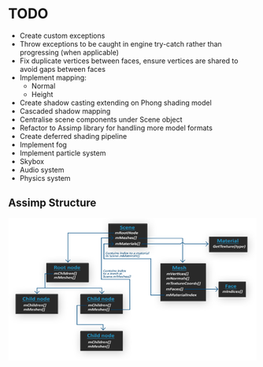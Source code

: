 # TODO

* Create custom exceptions
* Throw exceptions to be caught in engine try-catch rather than progressing (when applicable)
* Fix duplicate vertices between faces, ensure vertices are shared to avoid gaps between faces
* Implement mapping:
  * Normal
  * Height
* Create shadow casting extending on Phong shading model
* Cascaded shadow mapping
* Centralise scene components under Scene object
* Refactor to Assimp library for handling more model formats
* Create deferred shading pipeline
* Implement fog
* Implement particle system
* Skybox
* Audio system
* Physics system

## Assimp Structure

![](docs/images/assimp_structure.png)